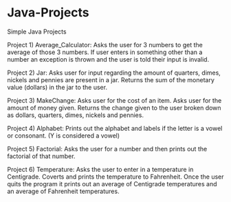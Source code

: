 # Java-Projects

Simple Java Projects 

Project 1) Average_Calculator: Asks the user for 3 numbers to get the average of those 3 numbers. If user enters in something other than a number an exception is thrown and the user is told their input is invalid.

Project 2) Jar: Asks user for input regarding the amount of quarters, dimes, nickels and pennies are present in a jar. Returns the sum of the monetary value (dollars) in the jar to the user. 

Project 3) MakeChange: Asks user for the cost of an item. Asks user for the amount of money given. Returns the change given to the user broken down as dollars, quarters, dimes, nickels and pennies. 

Project 4) Alphabet: Prints out the alphabet and labels if the letter is a vowel or consonant. (Y is considered a vowel)

Project 5) Factorial: Asks the user for a number and then prints out the factorial of that number. 

Project 6) Temperature: Asks the user to enter in a temperature in Centigrade. Coverts and prints the temperature to Fahrenheit. Once the user quits the program it prints out an average of Centigrade temperatures and an average of Fahrenheit temperatures.